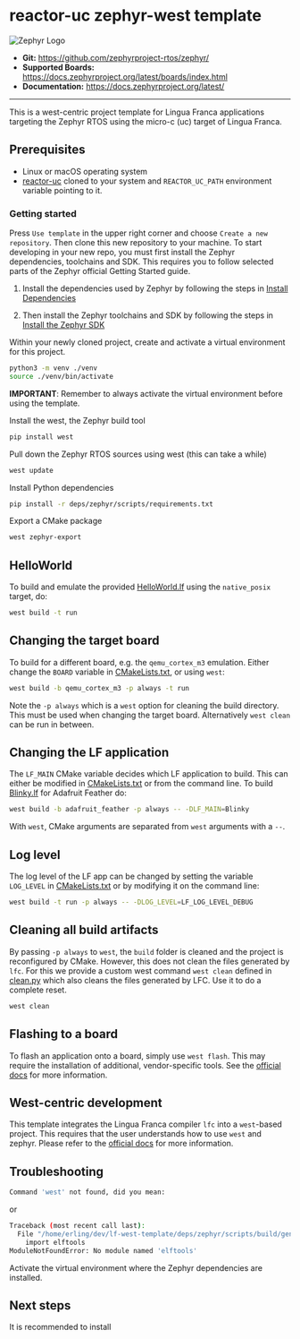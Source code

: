 # reactor-uc zephyr-west template

![Zephyr Logo](https://upload.wikimedia.org/wikipedia/commons/thumb/6/64/Zephyr_RTOS_logo_2015.svg/640px-Zephyr_RTOS_logo_2015.svg.png)

- **Git:** https://github.com/zephyrproject-rtos/zephyr/
- **Supported Boards:** https://docs.zephyrproject.org/latest/boards/index.html
- **Documentation:** https://docs.zephyrproject.org/latest/

______

This is a west-centric project template for Lingua Franca applications targeting the Zephyr RTOS using the micro-c (uc)
target of Lingua Franca.


## Prerequisites
- Linux or macOS operating system
- [reactor-uc](https://github.com/lf-lang/reactor-uc) cloned to your system and `REACTOR_UC_PATH` environment variable pointing to it.

### Getting started
Press `Use template` in the upper right corner and choose `Create a new repository`. Then clone this new repository to your machine.
To start developing in your new repo, you must first install the Zephyr dependencies, toolchains and SDK.
This requires you to follow selected parts of the Zephyr official Getting Started guide.

1. Install the dependencies used by Zephyr by following the steps in [Install Dependencies](https://docs.zephyrproject.org/3.7.0/develop/getting_started/index.html#install-dependencies)

2. Then install the Zephyr toolchains and SDK by following the steps in [Install the Zephyr SDK](https://docs.zephyrproject.org/3.7.0/develop/getting_started/index.html#install-the-zephyr-sdk)

Within your newly cloned project, create and activate a virtual environment for this project. 

```sh
python3 -m venv ./venv
source ./venv/bin/activate
```
**IMPORTANT**: Remember to always activate the virtual environment before using the template.

Install the west, the Zephyr build tool

```sh
pip install west
```

Pull down the Zephyr RTOS sources using west (this can take a while)

```sh
west update
```

Install Python dependencies
```sh
pip install -r deps/zephyr/scripts/requirements.txt
```

Export a CMake package
```sh
west zephyr-export
```


## HelloWorld
To build and emulate the provided [HelloWorld.lf](./src/HelloWorld.lf) using the `native_posix` target, do:
```sh
west build -t run
```

## Changing the target board

To build for a different board, e.g. the `qemu_cortex_m3` emulation. Either change the `BOARD` variable in [CMakeLists.txt](./CMakeLists.txt), or using `west`:

```sh
west build -b qemu_cortex_m3 -p always -t run
```

Note the `-p always` which is a `west` option for cleaning the build directory. This must be used when changing the target board. Alternatively `west clean` can be run in between.


## Changing the LF application
The `LF_MAIN` CMake variable decides which LF application to build. This can either be modified in [CMakeLists.txt](/CMakeLists.txt) or from the command line. To build [Blinky.lf](/src/Blinky.lf) for Adafruit Feather do:
```sh
west build -b adafruit_feather -p always -- -DLF_MAIN=Blinky
```

With `west`, CMake arguments are separated from `west` arguments with a `--`.


## Log level

The log level of the LF app can be changed by setting the variable `LOG_LEVEL` in [CMakeLists.txt](./CMakeLists.txt) or by modifying it on the command line:
```sh
west build -t run -p always -- -DLOG_LEVEL=LF_LOG_LEVEL_DEBUG
```

## Cleaning all build artifacts 

By passing `-p always` to `west`, the `build` folder is cleaned and the project is reconfigured by CMake. However, this does not clean the files generated by `lfc`. For this we provide a custom west command `west clean` defined in [clean.py](./scripts/clean.py) which also cleans the files generated by LFC. Use it to do a complete reset.

```sh
west clean
```

## Flashing to a board

To flash an application onto a board, simply use `west flash`. This may require the installation of additional, vendor-specific tools. See the [official docs](https://docs.zephyrproject.org/3.7.0/develop/west/build-flash-debug.html#west-flashing) for more information.


## West-centric development
This template integrates the Lingua Franca compiler `lfc` into a `west`-based project. This requires that the user understands how to use `west` and zephyr. Please refer to the [official docs](https://docs.zephyrproject.org/3.7.0/index.html) for more information.



## Troubleshooting

```sh
Command 'west' not found, did you mean:
```

or

```sh
Traceback (most recent call last):
  File "/home/erling/dev/lf-west-template/deps/zephyr/scripts/build/gen_kobject_list.py", line 62, in <module>
    import elftools
ModuleNotFoundError: No module named 'elftools'
```

Activate the virtual environment where the Zephyr dependencies are installed.


## Next steps
It is recommended to install 
